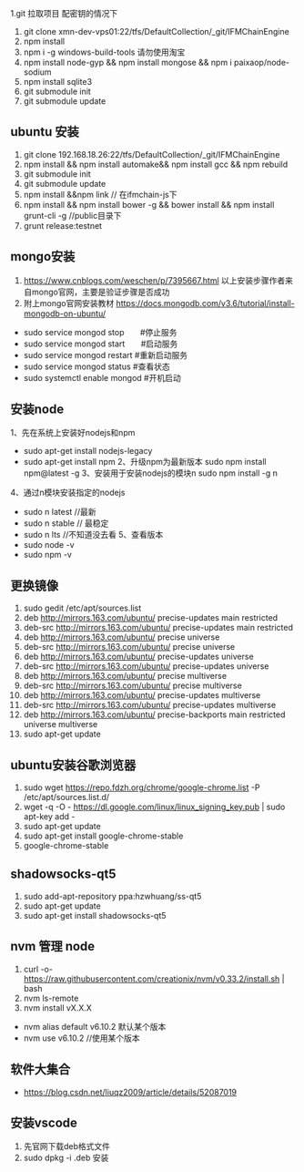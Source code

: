 1.git 拉取项目 配密钥的情况下
  1. git clone xmn-dev-vps01:22/tfs/DefaultCollection/_git/IFMChainEngine
  2. npm install 
  3. npm i -g windows-build-tools
  请勿使用淘宝
  4. npm install node-gyp && npm install mongose && npm i paixaop/node-sodium
  5. npm install sqlite3
  6. git submodule init
  7. git submodule update
## ubuntu 安装
1. git clone 192.168.18.26:22/tfs/DefaultCollection/_git/IFMChainEngine
2. npm install && npm install automake&& npm install gcc && npm rebuild
3. git submodule init
4. git submodule update
5. npm install &&npm link // 在ifmchain-js下
6. npm install && npm install bower -g && bower install  && npm install grunt-cli -g //public目录下
7. grunt release:testnet
## mongo安装
1. https://www.cnblogs.com/weschen/p/7395667.html 
以上安装步骤作者来自mongo官网，主要是验证步骤是否成功
2. 附上mongo官网安装教材 https://docs.mongodb.com/v3.6/tutorial/install-mongodb-on-ubuntu/
* sudo service mongod stop　　#停止服务
* sudo service mongod start　　#启动服务
* sudo service mongod restart #重新启动服务
* sudo service mongod status #查看状态
* sudo systemctl enable mongod #开机启动
## 安装node
1、先在系统上安装好nodejs和npm
* sudo apt-get install nodejs-legacy
* sudo apt-get install npm
2、升级npm为最新版本
sudo npm install npm@latest -g
3、安装用于安装nodejs的模块n
sudo npm install -g n

4、通过n模块安装指定的nodejs
* sudo n latest //最新  
* sudo n stable // 最稳定
* sudo n lts //不知道没去看
5、查看版本
* sudo node -v
* sudo npm -v
## 更换镜像 
1. sudo gedit /etc/apt/sources.list 
2. deb http://mirrors.163.com/ubuntu/ precise-updates main restricted
3. deb-src http://mirrors.163.com/ubuntu/ precise-updates main restricted
4. deb http://mirrors.163.com/ubuntu/ precise universe
5. deb-src http://mirrors.163.com/ubuntu/ precise universe
6. deb http://mirrors.163.com/ubuntu/ precise-updates universe
7. deb-src http://mirrors.163.com/ubuntu/ precise-updates universe
8. deb http://mirrors.163.com/ubuntu/ precise multiverse
9. deb-src http://mirrors.163.com/ubuntu/ precise multiverse
10. deb http://mirrors.163.com/ubuntu/ precise-updates multiverse
11. deb-src http://mirrors.163.com/ubuntu/ precise-updates multiverse
12. deb http://mirrors.163.com/ubuntu/ precise-backports main restricted universe multiverse
13. sudo apt-get update
## ubuntu安装谷歌浏览器
1. sudo wget https://repo.fdzh.org/chrome/google-chrome.list -P /etc/apt/sources.list.d/
2. wget -q -O - https://dl.google.com/linux/linux_signing_key.pub  | sudo apt-key add -
3. sudo apt-get update
4. sudo apt-get install google-chrome-stable
5. google-chrome-stable
## shadowsocks-qt5 
1. sudo add-apt-repository ppa:hzwhuang/ss-qt5
2. sudo apt-get update
3. sudo apt-get install shadowsocks-qt5
## nvm 管理 node
1. curl -o- https://raw.githubusercontent.com/creationix/nvm/v0.33.2/install.sh | bash
2. nvm ls-remote
3. nvm install vX.X.X 
*  nvm alias default v6.10.2 默认某个版本
* nvm use v6.10.2 //使用某个版本
## 软件大集合 
* https://blog.csdn.net/liuqz2009/article/details/52087019
## 安装vscode
1. 先官网下载deb格式文件
2. sudo dpkg -i <file>.deb 安装
